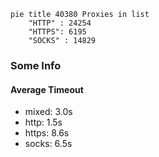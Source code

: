 
```mermaid
pie title 40380 Proxies in list
    "HTTP" : 24254
    "HTTPS": 6195
    "SOCKS" : 14829
```

### Some Info
#### Average Timeout

- mixed: 3.0s
- http: 1.5s
- https: 8.6s
- socks: 6.5s